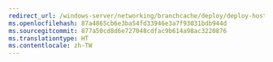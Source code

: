 ```yaml
---
redirect_url: /windows-server/networking/branchcache/deploy/deploy-hosted-cache-servers
ms.openlocfilehash: 87a4865cb6e3ba54fd33946e3a7f93031bdb944d
ms.sourcegitcommit: 877a50cd8d6e727048cdfac9b614a98ac3220876
ms.translationtype: HT
ms.contentlocale: zh-TW
---
```

